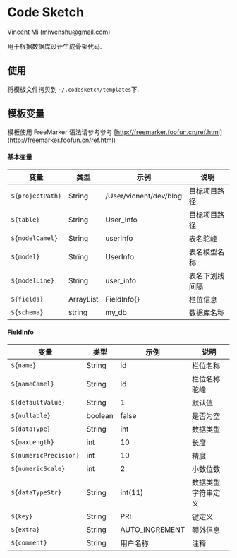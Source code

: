 # Code Sketch

Vincent Mi (miwenshu@gmail.com)


用于根据数据库设计生成骨架代码.

## 使用

将模板文件拷贝到 ```~/.codesketch/templates```下.


## 模板变量

模板使用 FreeMarker 语法请参考参考 [http://freemarker.foofun.cn/ref.html](http://freemarker.foofun.cn/ref.html)

#### 基本变量
| 变量 | 类型 | 示例 | 说明 |
|---| --- | ---- |---|
| ```${projectPath}```  |String | /User/vicnent/dev/blog| 目标项目路径 |
| ```${table}```  |String | User_Info | 目标项目路径 |
| ```${modelCamel}```  |String | userInfo|表名驼峰 |
| ```${model}```  |String | UserInfo|表名模型名称 |
| ```${modelLine}```  |String | user_info|表名下划线间隔 |
| ```${fields}```  | ArrayList<FieldInfo> | FieldInfo{}|栏位信息 |
| ```${schema}```  | string | my_db|数据库名称 |

#### FieldInfo

| 变量 | 类型 | 示例 | 说明 |
|---| --- | ---- |---|
| ```${name}```  |String | id | 栏位名称 |
| ```${nameCamel}```  |String | id | 栏位名称驼峰 |
| ```${defaultValue}```  |String | 1 | 默认值 |
| ```${nullable}```  |boolean | false | 是否为空 |
| ```${dataType}```  |String | int | 数据类型 |
| ```${maxLength}```  |int | 10 | 长度 |
| ```${numericPrecision}```  |int | 10 | 精度 |
| ```${numericScale}```  |int | 2 | 小数位数 |
| ```${dataTypeStr}```  |String | int(11) | 数据类型字符串定义 |
| ```${key}```  | String | PRI | 键定义 |
| ```${extra}```  | String | AUTO_INCREMENT  | 额外信息|
| ```${comment}```  | String | 用户名称  | 注释|


